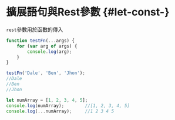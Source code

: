# 擴展語句與Rest參數 {#let-const-}

`rest`參數用於函數的傳入

```js
function testFn(...args) {
    for (var arg of args) {
        console.log(arg);
    }
}

testFn('Dale', 'Ben', 'Jhon');
//Dale
//Ben
//Jhon
```





```js
let numArray = [1, 2, 3, 4, 5];
console.log(numArray);        //[1, 2, 3, 4, 5]
console.log(...numArray);     //1 2 3 4 5
```



